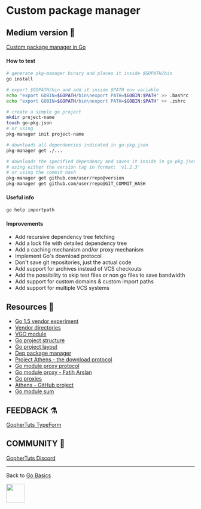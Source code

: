 # Custom package manager

## Medium version 📖

[Custom package manager in Go](https://medium.com/@gophertuts/packages-in-go-df5438123548)

#### How to test

```bash
# generate pkg-manager binary and places it inside $GOPATH/bin
go install

# export $GOPATH/bin and add it inside $PATH env variable
echo "export GOBIN=$GOPATH/bin\nexport PATH=$GOBIN:$PATH" >> .bashrc
echo "export GOBIN=$GOPATH/bin\nexport PATH=$GOBIN:$PATH" >> .zshrc

# create a simple go project
mkdir project-name
touch go-pkg.json
# or using
pkg-manager init project-name

# downloads all dependencies indicated in go-pkg.json
pkg-manager get ./...

# downloads the specified dependency and saves it inside in go-pkg.json
# using either the version tag in format: 'v1.2.3'
# or using the commit hash
pkg-manager get github.com/user/repo@version
pkg-manager get github.com/user/repo@GIT_COMMIT_HASH
```

#### Useful info

```bash
go help importpath
```

#### Improvements

- Add recursive dependency tree fetching
- Add a lock file with detailed dependency tree
- Add a caching mechanism and/or proxy mechanism
- Implement Go's download protocol
- Don't save git repositories, just the actual code
- Add support for archives instead of VCS checkouts
- Add the possibility to skip test files or non go files to save bandwidth
- Add support for custom domains & custom import paths
- Add support for multiple VCS systems

## Resources 💎

- [Go 1.5 vendor experiment](https://go.googlesource.com/proposal/+/master/design/25719-go15vendor.md)
- [Vendor directories](https://golang.org/cmd/go/#hdr-Vendor_Directories)
- [VGO module](https://research.swtch.com/vgo-module)
- [Go project structure](https://vsupalov.com/go-folder-structure/)
- [Go project layout](https://github.com/golang-standards/project-layout)
- [Dep package manager](https://github.com/golang/dep)
- [Project Athens - the download protocol](https://medium.com/@arschles/project-athens-the-download-protocol-2b346926a818)
- [Go module proxy protocol](https://golang.org/cmd/go/#hdr-Module_proxy_protocol)
- [Go module proxy - Fatih Arslan](https://arslan.io/2019/08/02/why-you-should-use-a-go-module-proxy/)
- [Go proxies](https://roberto.selbach.ca/go-proxies/)
- [Athens - GitHub project](https://medium.com/@arschles/project-athens-the-download-protocol-2b346926a818)
- [Go module sum](https://sum.golang.org/)

## FEEDBACK ⚗

[GopherTuts TypeForm](http://feedback.gophertuts.com)

## COMMUNITY 🙌

[GopherTuts Discord](https://discord.gg/4sgecdh)

---

Back to
[Go Basics](https://github.com/gophertuts/go-basics)

<img src="https://github.com/gophertuts/go-basics/raw/master/gophertuts.svg?sanitize=true" width="50px"/>